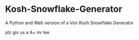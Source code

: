 # Kosh-Snowflake-Generator
A Python and Web version of a Von Kosh Snowflake Generator

plz giv us a A+ mr lee
